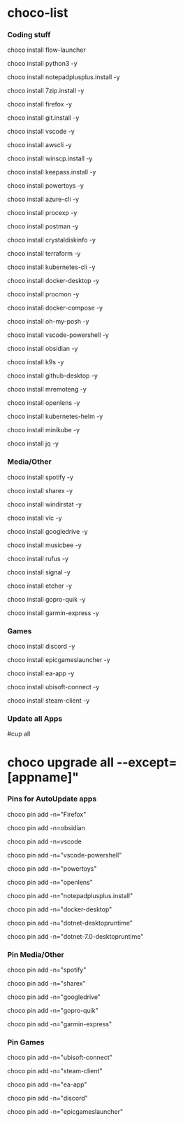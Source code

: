 # choco-list

### Coding stuff
choco install flow-launcher

choco install python3 -y 

choco install notepadplusplus.install -y 

choco install 7zip.install -y 

choco install firefox -y 

choco install git.install -y 

choco install vscode -y 

choco install awscli -y 

choco install winscp.install -y 

choco install keepass.install -y 

choco install powertoys -y 

choco install azure-cli -y 

choco install procexp -y 

choco install postman -y 

choco install crystaldiskinfo -y 

choco install terraform -y 

choco install kubernetes-cli -y 

choco install docker-desktop -y 

choco install procmon -y 

choco install docker-compose -y 

choco install oh-my-posh -y 

choco install vscode-powershell -y 

choco install obsidian -y 

choco install k9s -y 

choco install github-desktop -y 

choco install mremoteng -y 

choco install openlens -y 

choco install kubernetes-helm -y 

choco install minikube -y 

choco install jq -y 


### Media/Other
choco install spotify -y 

choco install sharex -y 

choco install windirstat -y 

choco install vlc -y 

choco install googledrive -y 

choco install musicbee -y 

choco install rufus -y 

choco install signal -y 

choco install etcher -y 

choco install gopro-quik -y

choco install garmin-express -y


### Games
choco install discord -y 

choco install epicgameslauncher -y 

choco install ea-app -y 

choco install ubisoft-connect -y 

choco install steam-client -y 


### Update all Apps
#cup all
# choco upgrade all --except=[appname]"


### Pins for AutoUpdate apps
choco pin add -n="Firefox"

choco pin add -n=obsidian

choco pin add -n=vscode

choco pin add -n="vscode-powershell"

choco pin add -n="powertoys"

choco pin add -n="openlens"

choco pin add -n="notepadplusplus.install"

choco pin add -n="docker-desktop"

choco pin add -n="dotnet-desktopruntime"

choco pin add -n="dotnet-7.0-desktopruntime"


### Pin Media/Other
choco pin add -n="spotify"

choco pin add -n="sharex"

choco pin add -n="googledrive"

choco pin add -n="gopro-quik"

choco pin add -n="garmin-express"



### Pin Games
choco pin add -n="ubisoft-connect"

choco pin add -n="steam-client"

choco pin add -n="ea-app"

choco pin add -n="discord"

choco pin add -n="epicgameslauncher"
